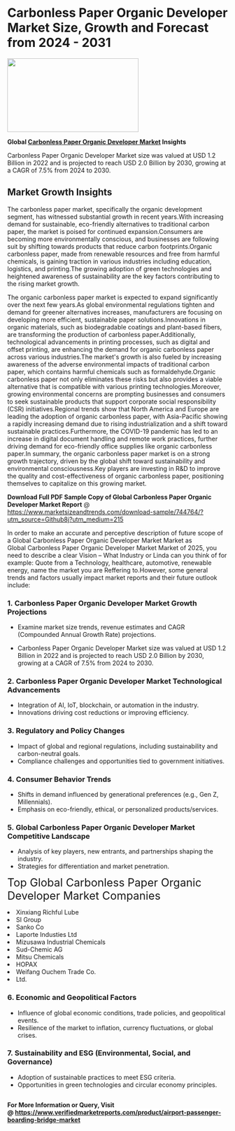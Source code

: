 <H1>Carbonless Paper Organic Developer Market Size, Growth and Forecast from 2024 - 2031</H1><img class="aligncenter size-medium wp-image-584254" src="https://thirdeyenews.in/wp-content/uploads/2024/09/Global-Market-Research-300x168.jpeg" alt="" width="300" height="168" /><p><strong>Global&nbsp;<a href="https://www.marketsizeandtrends.com/download-sample/744764/?utm_source=Github8j?utm_medium=215">Carbonless Paper Organic Developer Market</a> Insights</strong></p><p>Carbonless Paper Organic Developer Market size was valued at USD 1.2 Billion in 2022 and is projected to reach USD 2.0 Billion by 2030, growing at a CAGR of 7.5% from 2024 to 2030.</p><p><h2>Market Growth Insights</h2> <p>The carbonless paper market, specifically the organic development segment, has witnessed substantial growth in recent years.With increasing demand for sustainable, eco-friendly alternatives to traditional carbon paper, the market is poised for continued expansion.Consumers are becoming more environmentally conscious, and businesses are following suit by shifting towards products that reduce carbon footprints.Organic carbonless paper, made from renewable resources and free from harmful chemicals, is gaining traction in various industries including education, logistics, and printing.The growing adoption of green technologies and heightened awareness of sustainability are the key factors contributing to the rising market growth.</p> <p>The organic carbonless paper market is expected to expand significantly over the next few years.As global environmental regulations tighten and demand for greener alternatives increases, manufacturers are focusing on developing more efficient, sustainable paper solutions.Innovations in organic materials, such as biodegradable coatings and plant-based fibers, are transforming the production of carbonless paper.Additionally, technological advancements in printing processes, such as digital and offset printing, are enhancing the demand for organic carbonless paper across various industries.The market's growth is also fueled by increasing awareness of the adverse environmental impacts of traditional carbon paper, which contains harmful chemicals such as formaldehyde.Organic carbonless paper not only eliminates these risks but also provides a viable alternative that is compatible with various printing technologies.Moreover, growing environmental concerns are prompting businesses and consumers to seek sustainable products that support corporate social responsibility (CSR) initiatives.Regional trends show that North America and Europe are leading the adoption of organic carbonless paper, with Asia-Pacific showing a rapidly increasing demand due to rising industrialization and a shift toward sustainable practices.Furthermore, the COVID-19 pandemic has led to an increase in digital document handling and remote work practices, further driving demand for eco-friendly office supplies like organic carbonless paper.In summary, the organic carbonless paper market is on a strong growth trajectory, driven by the global shift toward sustainability and environmental consciousness.Key players are investing in R&D to improve the quality and cost-effectiveness of organic carbonless paper, positioning themselves to capitalize on this growing market.</p> <p><span class=""><strong>Download Full PDF Sample Copy of Global Carbonless Paper Organic Developer Market Report</strong> @ <a href="https://www.marketsizeandtrends.com/download-sample/744764/?utm_source=Github8j?utm_medium=215" target="_blank">https://www.marketsizeandtrends.com/download-sample/744764/?utm_source=Github8j?utm_medium=215</a></span></p><p>In order to make an accurate and perceptive description of future scope of a Global&nbsp;Carbonless Paper Organic Developer Market Market as Global&nbsp;Carbonless Paper Organic Developer Market Market of 2025, you need to describe a clear Vision &ndash; What Industry or Linda can you think of for example: Quote from a Technology, healthcare, automotive, renewable energy, name the market you are Reffering to.However, some general trends and factors usually impact market reports and their future outlook include:</p><h3>1.&nbsp;<strong>Carbonless Paper Organic Developer Market Growth Projections</strong></h3><ul><li>Examine market size trends, revenue estimates and CAGR (Compounded Annual Growth Rate) projections.</li><li><p>Carbonless Paper Organic Developer Market size was valued at USD 1.2 Billion in 2022 and is projected to reach USD 2.0 Billion by 2030, growing at a CAGR of 7.5% from 2024 to 2030.</p></li></ul><h3>2.&nbsp;<strong>Carbonless Paper Organic Developer Market Technological Advancements</strong></h3><ul><li>Integration of AI, IoT, blockchain, or automation in the industry.</li><li>Innovations driving cost reductions or improving efficiency.</li></ul><h3>3.&nbsp;<strong>Regulatory and Policy Changes</strong></h3><ul><li>Impact of global and regional regulations, including sustainability and carbon-neutral goals.</li><li>Compliance challenges and opportunities tied to government initiatives.</li></ul><h3>4.&nbsp;<strong>Consumer Behavior Trends</strong></h3><ul><li>Shifts in demand influenced by generational preferences (e.g., Gen Z, Millennials).</li><li>Emphasis on eco-friendly, ethical, or personalized products/services.</li></ul><h3>5.&nbsp;<strong>Global Carbonless Paper Organic Developer Market Competitive Landscape</strong></h3><ul><li>Analysis of key players, new entrants, and partnerships shaping the industry.</li><li>Strategies for differentiation and market penetration.</li></ul><p data-pm-slice="1 1 []"><span style="color: inherit; font-family: inherit; font-size: 25px;">Top Global Carbonless Paper Organic Developer Market Companies</span></p><div class="" data-test-id=""><p><li>Xinxiang Richful Lube</li><li> SI Group</li><li> Sanko Co</li><li> Laporte Industies Ltd</li><li> Mizusawa Industrial Chemicals</li><li> Sud-Chemic AG</li><li> Mitsu Chemicals</li><li> HOPAX</li><li> Weifang Ouchem Trade Co.</li><li> Ltd.</li></p></div><h3>6.&nbsp;<strong>Economic and Geopolitical Factors</strong></h3><ul><li>Influence of global economic conditions, trade policies, and geopolitical events.</li><li>Resilience of the market to inflation, currency fluctuations, or global crises.</li></ul><h3>7.&nbsp;<strong>Sustainability and ESG (Environmental, Social, and Governance)</strong></h3><ul><li>Adoption of sustainable practices to meet ESG criteria.</li><li>Opportunities in green technologies and circular economy principles.</li></ul><h2><strong style="font-size: 14px;">For More Information or Query, Visit @&nbsp;</strong><a style="background-color: #ffffff; font-size: 14px;" href="https://www.marketsizeandtrends.com/report/carbonless-paper-organic-developer-market/" target="_blank">https://www.verifiedmarketreports.com/product/airport-passenger-boarding-bridge-market</a></h2>